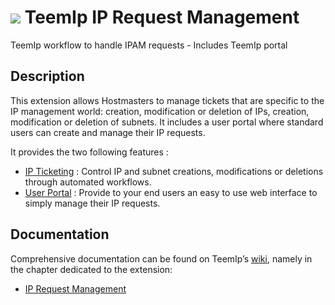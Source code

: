 # <img src="https://wiki.teemip.net/lib/exe/fetch.php?media=extensions:classicon_iprequest.png"> TeemIp IP Request Management
TeemIp workflow to handle IPAM requests - Includes TeemIp portal


## Description

This extension allows Hostmasters to manage tickets that are specific to the IP management world: creation, modification or deletion of IPs, creation, modification or deletion of subnets. It includes a user portal where standard users can create and manage their IP requests.

It provides the two following features :

- [IP Ticketing][1] : Control IP and subnet creations, modifications or deletions through automated workflows.
- [User Portal][2] : Provide to your end users an easy to use web interface to simply manage their IP requests.


## Documentation

Comprehensive documentation can be found on TeemIp’s [wiki][3], namely in the chapter dedicated to the extension:

- [IP Request Management][3]

[1]: https://wiki.teemip.net/doku.php?id=extensions:teemip-request-mgmt
[2]: https://wiki.teemip.net/doku.php?id=2_x:portal:start
[3]: https://wiki.teemip.net
[4]: https://wiki.teemip.net/doku.php?id=extensions:teemip-request-mgmt
